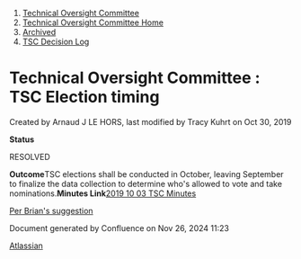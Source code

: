 1. [Technical Oversight Committee](index.html)
2. [Technical Oversight Committee Home](Technical-Oversight-Committee-Home_21430274.html)
3. [Archived](Archived_21447696.html)
4. [TSC Decision Log](TSC-Decision-Log_21437418.html)

# Technical Oversight Committee : TSC Election timing

Created by Arnaud J LE HORS, last modified by Tracy Kuhrt on Oct 30, 2019

  **Status**

RESOLVED 

**Outcome**TSC elections shall be conducted in October, leaving September to finalize the data collection to determine who's allowed to vote and take nominations.**Minutes Link**[2019 10 03 TSC Minutes](2019-10-03-TSC-Minutes_21434786.html)

[Per Brian's suggestion](https://lists.hyperledger.org/g/tsc/message/2680)

Document generated by Confluence on Nov 26, 2024 11:23

[Atlassian](http://www.atlassian.com/)
